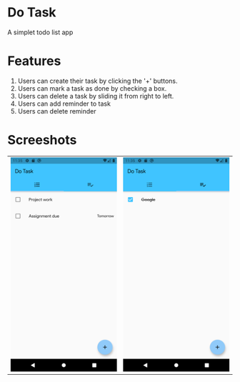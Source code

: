 # Do Task 

A simplet todo list app 

# Features 

1. Users can create their task by clicking the '+' buttons.
2. Users can mark a task as done by checking a box.
3. Users can delete a task by sliding it from right to left.
4. Users can add reminder to task
5. Users can delete reminder

# Screeshots
<table>
  <tr>
    <td><img src="/assets/1.png" width=270 height=480></td>
    <td><img src="/assets/2.png" width=270 height=480></td>
  </tr>
 </table>
